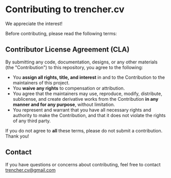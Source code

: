 # Contributing to trencher.cv 

We appreciate the interest!

Before contributing, please read the following terms:

## Contributor License Agreement (CLA)

By submitting any code, documentation, designs, or any other materials (the "Contribution") to this repository, you agree to the following:

- You **assign all rights, title, and interest** in and to the Contribution to the maintainers of this project.
- You **waive any rights** to compensation or attribution. 
- You agree that the maintainers may use, reproduce, modify, distribute, sublicense, and create derivative works from the Contribution **in any manner and for any purpose**, without limitation.
- You represent and warrant that you have all necessary rights and authority to make the Contribution, and that it does not violate the rights of any third party.

If you do not agree to **all** these terms, please do not submit a contribution. Thank you!

## Contact

If you have questions or concerns about contributing, feel free to contact trencher.cv@gmail.com
